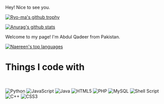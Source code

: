 Hey! Nice to see you.

[![Ryo-ma's github trophy](https://github-profile-trophy.vercel.app/?username=qadeer-cyber&row=1)](https://github.com/ryo-ma/github-profile-trophy)


[![Anurag's github stats](https://github-readme-stats.vercel.app/api?username=qadeer-cyber&theme=blue-green)](https://github.com/anuraghazra/github-readme-stats)

Welcome to my page!
I'm Abdul Qadeer from  Pakistan.

[![Naereen's top languages](https://github-readme-stats.vercel.app/api/top-langs/?username=qadeer-cyber&theme=blue-green)](https://github.com/anuraghazra/github-readme-stats)

<h1>Things I code with</h1> <br>

![Python](https://img.shields.io/badge/python-3670A0?style=for-the-badge&logo=python&logoColor=ffdd54) ![JavaScript](https://img.shields.io/badge/javascript-%23323330.svg?style=for-the-badge&logo=javascript&logoColor=%23F7DF1E) ![Java](https://img.shields.io/badge/java-%23ED8B00.svg?style=for-the-badge&logo=java&logoColor=white) ![HTML5](https://img.shields.io/badge/html5-%23E34F26.svg?style=for-the-badge&logo=html5&logoColor=white) ![PHP](https://img.shields.io/badge/php-%23777BB4.svg?style=for-the-badge&logo=php&logoColor=white) ![MySQL](https://img.shields.io/badge/mysql-%2300f.svg?style=for-the-badge&logo=mysql&logoColor=white) ![Shell Script](https://img.shields.io/badge/shell_script-%23121011.svg?style=for-the-badge&logo=gnu-bash&logoColor=white) ![C++](https://img.shields.io/badge/c++-%2300599C.svg?style=for-the-badge&logo=c%2B%2B&logoColor=white) ![CSS3](https://img.shields.io/badge/css3-%231572B6.svg?style=for-the-badge&logo=css3&logoColor=white) 
